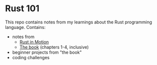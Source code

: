 # Rust 101

This repo contains notes from my learnings about the Rust programming language. Contains:

- notes from
  - [Rust in Motion](https://www.manning.com/livevideo/rust-in-motion)
  - [The book](https://doc.rust-lang.org/book/ch05-00-structs.html) (chapters 1-4, inclusive)
- beginner projects from "the book"
- coding challenges
